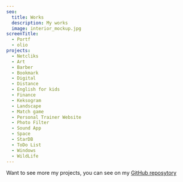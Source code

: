 ```yaml
---
seo:
  title: Works
  description: My works
  image: interior_mockup.jpg
screenTitle:
  - Portf
  - olio
projects:
  - Netcliks
  - Art
  - Barber
  - Bookmark
  - Digital
  - Distance
  - English for kids
  - Finance
  - Keksogram
  - Landscape
  - Match game
  - Personal Trainer Website
  - Photo Filter
  - Sound App
  - Space
  - StarDB
  - ToDo List
  - Windows
  - WildLife
---
```

Want to see more my projects, you can see on my [GitHub reposytory](https://github.com/sezardino)